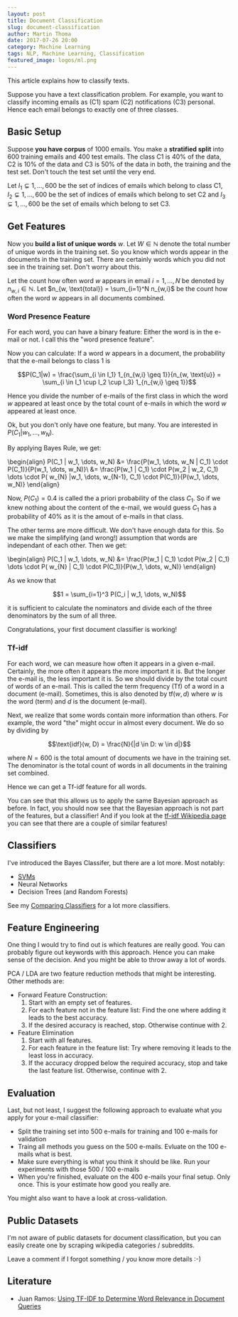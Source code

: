 ```yaml
---
layout: post
title: Document Classification
slug: document-classification
author: Martin Thoma
date: 2017-07-26 20:00
category: Machine Learning
tags: NLP, Machine Learning, Classification
featured_image: logos/ml.png
---
```

This article explains how to classify texts.

Suppose you have a text classification problem. For example, you want to
classify incoming emails as (C1) spam (C2) notifications (C3) personal. Hence each email belongs to exactly one of three classes.


## Basic Setup

Suppose **you have corpus** of 1000 emails. You make a **stratified split**
into 600 training emails and 400 test emails. The class C1 is 40% of the data,
C2 is 10% of the data and C3 is 50% of the data in both, the training and the
test set. Don't touch the test set until the very end.

Let $I_1 \subsetneq 1, \dots, 600$ be the set of indices of emails which belong
to class C1, $I_2 \subsetneq 1, \dots, 600$ be the set of indices of emails
which belong to set C2 and $I_3 \subsetneq 1, \dots, 600$ be the set of emails
which belong to set C3.

## Get Features

Now you **build a list of unique words** $w$. Let $W \in \mathbb{N}$ denote the total number of unique words in the training set. So you know which words appear in the documents in the training set. There are certainly words which you did not see in the training set. Don't worry about this.

Let the count how often word $w$ appears in email $i = 1, \dots, N$ be denoted by $n_{w,i} \in \mathbb{N}$. Let $n_{w, \text{total}} = \sum_{i=1}^N n_{w,i}$ be the count how often the word $w$ appears in all documents combined.

### Word Presence Feature
For each word, you can have a binary feature: Either the word is in the e-mail or not. I call this the "word presence feature".

Now you can calculate: If a word $w$ appears in a document, the probability that the e-mail belongs to class 1 is

$$P(C_1|w) = \frac{\sum_{i \in I_1} 1_{n_{w,i} \geq 1}}{n_{w, \text{u}} = \sum_{i \in I_1 \cup I_2 \cup I_3} 1_{n_{w,i} \geq 1}}$$

Hence you divide the number of e-mails of the first class in which the word $w$ appeared at least once by the total count of e-mails in which the word $w$ appeared at least once.

Ok, but you don't only have one feature, but many. You are interested in
$P(C_1 | w_1, \dots, w_N)$.

By applying Bayes Rule, we get:

\begin{align}
  P(C_1 | w_1, \dots, w_N) &= \frac{P(w_1, \dots, w_N | C_1) \cdot P(C_1)}{P(w_1, \dots, w_N)}\\
  &= \frac{P(w_1 | C_1) \cdot P(w_2 | w_2, C_1) \dots \cdot P( w_{N} |w_1, \dots, w_{N-1}, C_1) \cdot P(C_1)}{P(w_1, \dots, w_N)}
\end{align}

Now, $P(C_1) = 0.4$ is called the a priori probability of the class $C_1$. So
if we knew nothing about the content of the e-mail, we would guess $C_1$ has
a probability of 40% as it is the amout of e-mails in that class.

The other terms are more difficult. We don't have enough data for this. So we
make the simplifying (and wrong!) assumption that words are independant of each
other. Then we get:

\begin{align}
  P(C_1 | w_1, \dots, w_N) &= \frac{P(w_1 | C_1) \cdot P(w_2 | C_1) \dots \cdot P( w_{N} | C_1) \cdot P(C_1)}{P(w_1, \dots, w_N)}
\end{align}

As we know that

$$1 = \sum_{i=1}^3 P(C_i | w_1, \dots, w_N)$$

it is sufficient to calculate the nominators and divide each of the three
denominators by the sum of all three.

Congratulations, your first document classifier is working!

### Tf-idf

For each word, we can measure how often it appears in a given e-mail. Certainly,
the more often it appears the more important it is. But the longer the e-mail is,
the less important it is. So we should divide by the total count of words of
an e-mail. This is called the term frequency (Tf) of a word in a document (e-mail).
Sometimes, this is also denoted by $\text{tf}(w, d)$ where $w$ is the word (term)
and $d$ is the document (e-mail).

Next, we realize that some words contain more information than others. For
example, the word "the" might occur in almost every document. We do so by dividing by

$$\text{idf}(w, D) = \frac{N}{|d \in D: w \in d|}$$

where $N = 600$ is the total amount of documents we have in the training set.
The denominator is the total count of words in all documents in the training
set combined.

Hence we can get a Tf-idf feature for all words.

You can see that this allows us to apply the same Bayesian approach as before.
In fact, you should now see that the Bayesian approach is not part of the
features, but a classifier! And if you look at the [tf-idf Wikipedia page](https://en.wikipedia.org/wiki/Tf%E2%80%93idf#Definition) you can see that there are a couple of similar features!


## Classifiers

I've introduced the Bayes Classifer, but there are a lot more. Most notably:

* [SVMs](https://martin-thoma.com/svm-with-sklearn/)
* Neural Networks
* Decision Trees (and Random Forests)

See my [Comparing Classifiers](https://martin-thoma.com/comparing-classifiers/)
for a lot more classifiers.


## Feature Engineering

One thing I would try to find out is which features are really good. You can
probably figure out keywords with this approach. Hence you can make sense of
the decision. And you might be able to throw away a lot of words.

PCA / LDA are two feature reduction methods that might be interesting. Other methods are:

* Forward Feature Construction:
  1. Start with an empty set of features.
  2. For each feature not in the feature list: Find the one where adding it leads to the best accuracy.
  3. If the desired accuracy is reached, stop. Otherwise continue with 2.
* Feature Elimination
  1. Start with all features.
  2. For each feature in the feature list: Try where removing it leads to the least loss in accuracy.
  3. If the accuracy dropped below the required accuracy, stop and take the last feature list. Otherwise, continue with 2.


## Evaluation

Last, but not least, I suggest the following approach to evaluate what you apply for your e-mail classifier:

* Split the training set into 500 e-mails for training and 100 e-mails for validation
* Traing all methods you guess on the 500 e-mails. Evluate on the 100 e-mails what is best.
* Make sure everything is what you think it should be like. Run your experiments with those 500 / 100 e-mails
* When you're finished, evaluate on the 400 e-mails your final setup. Only once. This is your estimate how good you really are.

You might also want to have a look at cross-validation.


## Public Datasets

I'm not aware of public datasets for document classification, but you can easily
create one by scraping wikipedia categories / subreddits.

Leave a comment if I forgot something / you know more details :-)


## Literature

* Juan Ramos: [Using TF-IDF to Determine Word Relevance in Document Queries ](http://citeseerx.ist.psu.edu/viewdoc/download?doi=10.1.1.121.1424&rep=rep1&type=pdf)